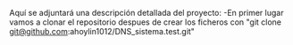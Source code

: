 Aquí se adjuntará una descripción detallada del proyecto:
-En primer lugar vamos a clonar el repositorio despues de crear los ficheros con "git clone git@github.com:ahoylin1012/DNS_sistema.test.git"
